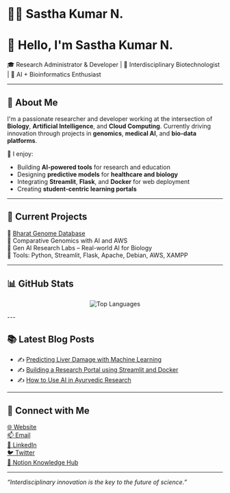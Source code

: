 # 👨‍💻 Sastha Kumar N.
# 👋 Hello, I'm Sastha Kumar N.

🎓 Research Administrator & Developer | 🔬 Interdisciplinary Biotechnologist | 🤖 AI + Bioinformatics Enthusiast

---

## 🧠 About Me

I'm a passionate researcher and developer working at the intersection of **Biology**, **Artificial Intelligence**, and **Cloud Computing**. Currently driving innovation through projects in **genomics**, **medical AI**, and **bio-data platforms**.

🌱 I enjoy:
- Building **AI-powered tools** for research and education  
- Designing **predictive models** for **healthcare and biology**  
- Integrating **Streamlit**, **Flask**, and **Docker** for web deployment  
- Creating **student-centric learning portals**  

---

## 🧪 Current Projects
🚀 [Bharat Genome Database](https://www.bharatgenomedatabase.org/)  
🧬 Comparative Genomics with AI and AWS  
🧠 Gen AI Research Labs – Real-world AI for Biology  
🧰 Tools: Python, Streamlit, Flask, Apache, Debian, AWS, XAMPP

---

## 📊 GitHub Stats

<p align="center">
  <img src="https://github-readme-stats.vercel.app/api/top-langs/?username=Sastha-Kumar-N&layout=compact&theme=radical" alt="Top Languages" />
</p>
---

## 📚 Latest Blog Posts

<!-- BLOG-POST-LIST:START -->
- ✍️ [Predicting Liver Damage with Machine Learning](#)
- ✍️ [Building a Research Portal using Streamlit and Docker](#)
- ✍️ [How to Use AI in Ayurvedic Research](#)
<!-- BLOG-POST-LIST:END -->

---

## 🔗 Connect with Me

[🌐 Website](https://www.bharatgenomedatabase.org/)  
[📫 Email](mailto:sastha@example.com)  
[💼 LinkedIn](https://www.linkedin.com/in/your-link/)  
[🐦 Twitter](https://twitter.com/your-handle)  
[🧠 Notion Knowledge Hub](#)

---

_“Interdisciplinary innovation is the key to the future of science.”_


